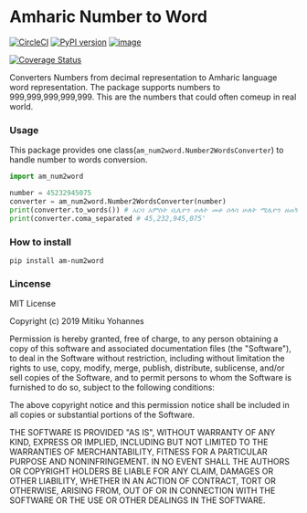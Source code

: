 # Amharic Number to Word

[![CircleCI](https://circleci.com/gh/mitiku1/AmharicNumber2Word.svg?style=svg)](https://circleci.com/gh/mitiku1/AmharicNumber2Word)  [![PyPI version](https://badge.fury.io/py/am-num2word.svg)](https://badge.fury.io/py/am-num2word)
[![image](https://secure.travis-ci.org/mitiku1/AmharicNumber2Word.png)](http://travis-ci.org/mitiku1/AmharicNumber2Word)

[![Coverage Status](https://coveralls.io/repos/github/mitiku1/AmharicNumber2Word/badge.svg?branch=master)](https://coveralls.io/github/mitiku1/AmharicNumber2Word?branch=master)
<p>
Converters Numbers from decimal representation to Amharic language word representation. The package supports numbers to 999,999,999,999,999. This are the numbers that could often comeup in real world. 
</p>

### Usage
This package provides one class(`am_num2word.Number2WordsConverter`) to handle number to words conversion.
```python
import am_num2word

number = 45232945075
converter = am_num2word.Number2WordsConverter(number)
print(converter.to_words()) # አርባ አምስት ቢሊዮን ሁለት መቶ ሰላሳ ሁለት ሚሊዮን ዘጠኝ መቶ አርባ አምስት ሺህ ሰባ አምስት
print(converter.coma_separated # 45,232,945,075'
```

### How to install
```console
pip install am-num2word
```

### Lincense

MIT License

Copyright (c) 2019 Mitiku Yohannes

Permission is hereby granted, free of charge, to any person obtaining a copy
of this software and associated documentation files (the "Software"), to deal
in the Software without restriction, including without limitation the rights
to use, copy, modify, merge, publish, distribute, sublicense, and/or sell
copies of the Software, and to permit persons to whom the Software is
furnished to do so, subject to the following conditions:

The above copyright notice and this permission notice shall be included in all
copies or substantial portions of the Software.

THE SOFTWARE IS PROVIDED "AS IS", WITHOUT WARRANTY OF ANY KIND, EXPRESS OR
IMPLIED, INCLUDING BUT NOT LIMITED TO THE WARRANTIES OF MERCHANTABILITY,
FITNESS FOR A PARTICULAR PURPOSE AND NONINFRINGEMENT. IN NO EVENT SHALL THE
AUTHORS OR COPYRIGHT HOLDERS BE LIABLE FOR ANY CLAIM, DAMAGES OR OTHER
LIABILITY, WHETHER IN AN ACTION OF CONTRACT, TORT OR OTHERWISE, ARISING FROM,
OUT OF OR IN CONNECTION WITH THE SOFTWARE OR THE USE OR OTHER DEALINGS IN THE
SOFTWARE.

